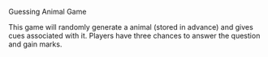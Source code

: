 Guessing Animal Game

This game will randomly generate a animal (stored in advance) and gives cues associated with it. Players have three chances to answer the question and gain marks.
